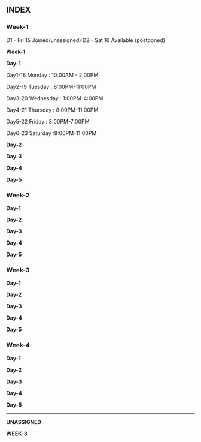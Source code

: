 ## INDEX 

### Week-1

D1 - Fri 15 Joined(unassigned)
D2 - Sat 16 Available (postponed)

**Week-1**

**Day-1**

Day1-18 Monday : 10:00AM - 2:00PM

Day2-19 Tuesday : 8:00PM-11:00PM

Day3-20 Wednesday : 1:00PM-4:00PM

Day4-21 Thursday : 8:00PM-11:00PM

Day5-22 Friday : 3:00PM-7:00PM

Day6-23 Saturday :8:00PM-11:00PM

**Day-2**

**Day-3**

**Day-4**

**Day-5**

### Week-2

**Day-1**

**Day-2**

**Day-3**

**Day-4**

**Day-5**

### Week-3

**Day-1**

**Day-2**

**Day-3**

**Day-4**

**Day-5**

### Week-4

**Day-1**

**Day-2**

**Day-3**

**Day-4**

**Day-5**


---------------------------------------------------------------------------------

**UNASSIGNED**

**WEEK-3**
